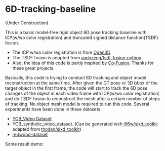 # 6D-tracking-baseline

(Under Construction)

This is a basic model-free rigid object 6D pose tracking baseline with ICP(w/wo color registration) and truncated signed distance function(TSDF) fusion.
* The ICP w/wo color registration is from [Open3D](http://www.open3d.org/).
* The TSDF fusion is adapted from [andyzeng/tsdf-fusion-python](https://github.com/andyzeng/tsdf-fusion-python).
* Also, the idea of this code is partly inspired by [Co-Fusion](http://visual.cs.ucl.ac.uk/pubs/cofusion/).
Thanks for these great projects.

Basically, this code is trying to conduct 6D tracking and object model reconstruction at the same time. After given the GT pose or 3D bbox of the target object in the first frame, the code will start to track the 6D pose changes of the object in each video frame with ICP(w/wo color registration) and do TSDF fusion to reconstruct the mesh after a certain number of steps of tracking. No object mesh model is required to run this code. Several experiments have been done in these datasets
* [YCB_Video Dataset](https://rse-lab.cs.washington.edu/projects/posecnn/)
* YCB_synthetic_video_dataset. (Can be generated with [j96w/sixd_toolkit](https://github.com/j96w/sixd_toolkit) adapted from [thodan/sixd_toolkit](https://github.com/thodan/sixd_toolkit))
* [redwood-dataset](http://redwood-data.org/3dscan/)

Some result demo:
